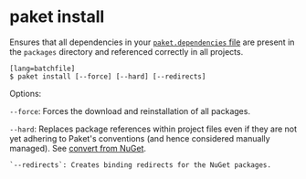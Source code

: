 # paket install

Ensures that all dependencies in your [`paket.dependencies` file](dependencies-file.html) are present in the `packages` directory and referenced correctly in all projects.

    [lang=batchfile]
    $ paket install [--force] [--hard] [--redirects]

Options:

  `--force`: Forces the download and reinstallation of all packages.

  `--hard`: Replaces package references within project files even if they are not yet adhering to Paket's conventions (and hence considered manually managed). See [convert from NuGet](convert-from-nuget.html).

    `--redirects`: Creates binding redirects for the NuGet packages.
